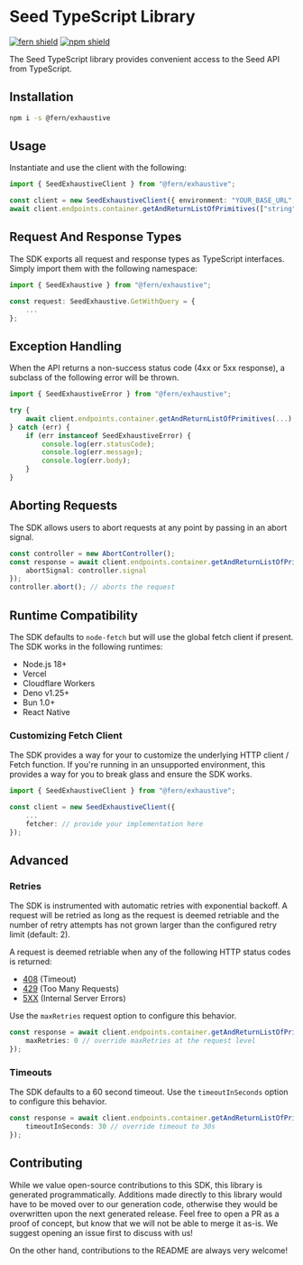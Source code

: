 # Seed TypeScript Library

[![fern shield](https://img.shields.io/badge/%F0%9F%8C%BF-SDK%20generated%20by%20Fern-brightgreen)](https://github.com/fern-api/fern)
[![npm shield](https://img.shields.io/npm/v/@fern/exhaustive)](https://www.npmjs.com/package/@fern/exhaustive)

The Seed TypeScript library provides convenient access to the Seed API from TypeScript.

## Installation

```sh
npm i -s @fern/exhaustive
```

## Usage

Instantiate and use the client with the following:

```typescript
import { SeedExhaustiveClient } from "@fern/exhaustive";

const client = new SeedExhaustiveClient({ environment: "YOUR_BASE_URL", token: "YOUR_TOKEN" });
await client.endpoints.container.getAndReturnListOfPrimitives(["string"]);
```

## Request And Response Types

The SDK exports all request and response types as TypeScript interfaces. Simply import them with the
following namespace:

```typescript
import { SeedExhaustive } from "@fern/exhaustive";

const request: SeedExhaustive.GetWithQuery = {
    ...
};
```

## Exception Handling

When the API returns a non-success status code (4xx or 5xx response), a subclass of the following error
will be thrown.

```typescript
import { SeedExhaustiveError } from "@fern/exhaustive";

try {
    await client.endpoints.container.getAndReturnListOfPrimitives(...);
} catch (err) {
    if (err instanceof SeedExhaustiveError) {
        console.log(err.statusCode);
        console.log(err.message);
        console.log(err.body);
    }
}
```

## Aborting Requests

The SDK allows users to abort requests at any point by passing in an abort signal.

```typescript
const controller = new AbortController();
const response = await client.endpoints.container.getAndReturnListOfPrimitives(..., {
    abortSignal: controller.signal
});
controller.abort(); // aborts the request
```

## Runtime Compatibility

The SDK defaults to `node-fetch` but will use the global fetch client if present. The SDK works in the following
runtimes:

-   Node.js 18+
-   Vercel
-   Cloudflare Workers
-   Deno v1.25+
-   Bun 1.0+
-   React Native

### Customizing Fetch Client

The SDK provides a way for your to customize the underlying HTTP client / Fetch function. If you're running in an
unsupported environment, this provides a way for you to break glass and ensure the SDK works.

```typescript
import { SeedExhaustiveClient } from "@fern/exhaustive";

const client = new SeedExhaustiveClient({
    ...
    fetcher: // provide your implementation here
});
```

## Advanced

### Retries

The SDK is instrumented with automatic retries with exponential backoff. A request will be retried as long
as the request is deemed retriable and the number of retry attempts has not grown larger than the configured
retry limit (default: 2).

A request is deemed retriable when any of the following HTTP status codes is returned:

-   [408](https://developer.mozilla.org/en-US/docs/Web/HTTP/Status/408) (Timeout)
-   [429](https://developer.mozilla.org/en-US/docs/Web/HTTP/Status/429) (Too Many Requests)
-   [5XX](https://developer.mozilla.org/en-US/docs/Web/HTTP/Status/500) (Internal Server Errors)

Use the `maxRetries` request option to configure this behavior.

```typescript
const response = await client.endpoints.container.getAndReturnListOfPrimitives(..., {
    maxRetries: 0 // override maxRetries at the request level
});
```

### Timeouts

The SDK defaults to a 60 second timeout. Use the `timeoutInSeconds` option to configure this behavior.

```typescript
const response = await client.endpoints.container.getAndReturnListOfPrimitives(..., {
    timeoutInSeconds: 30 // override timeout to 30s
});
```

## Contributing

While we value open-source contributions to this SDK, this library is generated programmatically.
Additions made directly to this library would have to be moved over to our generation code,
otherwise they would be overwritten upon the next generated release. Feel free to open a PR as
a proof of concept, but know that we will not be able to merge it as-is. We suggest opening
an issue first to discuss with us!

On the other hand, contributions to the README are always very welcome!
